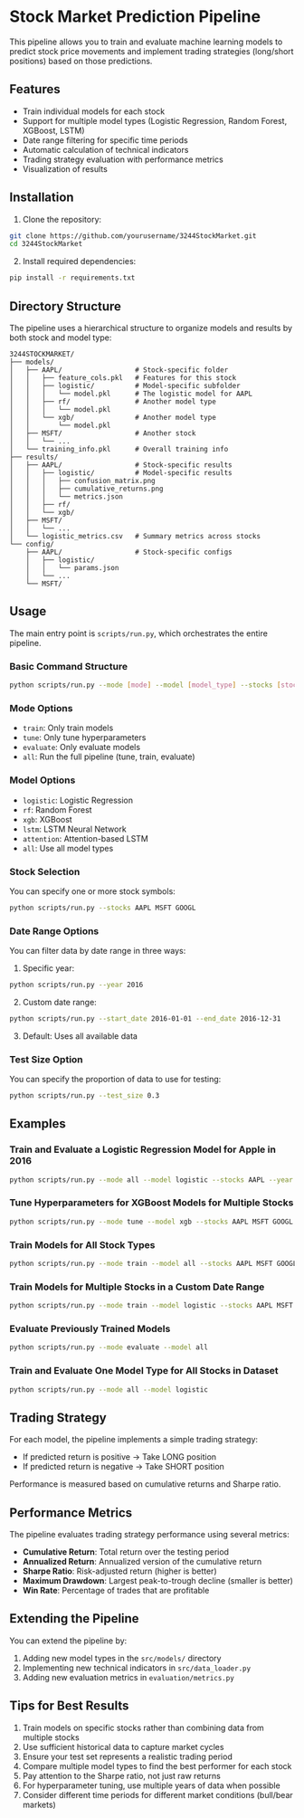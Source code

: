 # Stock Market Prediction Pipeline

This pipeline allows you to train and evaluate machine learning models to predict stock price movements and implement trading strategies (long/short positions) based on those predictions.

## Features

- Train individual models for each stock
- Support for multiple model types (Logistic Regression, Random Forest, XGBoost, LSTM)
- Date range filtering for specific time periods
- Automatic calculation of technical indicators
- Trading strategy evaluation with performance metrics
- Visualization of results

## Installation

1. Clone the repository:
```bash
git clone https://github.com/yourusername/3244StockMarket.git
cd 3244StockMarket
```

2. Install required dependencies:
```bash
pip install -r requirements.txt
```

## Directory Structure

The pipeline uses a hierarchical structure to organize models and results by both stock and model type:

```
3244STOCKMARKET/
├── models/
│   ├── AAPL/                  # Stock-specific folder
│   │   ├── feature_cols.pkl   # Features for this stock
│   │   ├── logistic/          # Model-specific subfolder
│   │   │   └── model.pkl      # The logistic model for AAPL
│   │   ├── rf/                # Another model type
│   │   │   └── model.pkl
│   │   └── xgb/               # Another model type
│   │       └── model.pkl
│   ├── MSFT/                  # Another stock
│   │   └── ...
│   └── training_info.pkl      # Overall training info
├── results/
│   ├── AAPL/                  # Stock-specific results
│   │   ├── logistic/          # Model-specific results
│   │   │   ├── confusion_matrix.png
│   │   │   ├── cumulative_returns.png
│   │   │   └── metrics.json
│   │   ├── rf/
│   │   └── xgb/
│   ├── MSFT/
│   │   └── ...
│   └── logistic_metrics.csv   # Summary metrics across stocks
└── config/
    ├── AAPL/                  # Stock-specific configs
    │   ├── logistic/
    │   │   └── params.json
    │   └── ...
    └── MSFT/
```

## Usage

The main entry point is `scripts/run.py`, which orchestrates the entire pipeline.

### Basic Command Structure

```bash
python scripts/run.py --mode [mode] --model [model_type] --stocks [stock_symbols] [options]
```

### Mode Options

- `train`: Only train models
- `tune`: Only tune hyperparameters
- `evaluate`: Only evaluate models
- `all`: Run the full pipeline (tune, train, evaluate)

### Model Options

- `logistic`: Logistic Regression
- `rf`: Random Forest
- `xgb`: XGBoost
- `lstm`: LSTM Neural Network
- `attention`: Attention-based LSTM
- `all`: Use all model types

### Stock Selection

You can specify one or more stock symbols:
```bash
python scripts/run.py --stocks AAPL MSFT GOOGL
```

### Date Range Options

You can filter data by date range in three ways:

1. Specific year:
```bash
python scripts/run.py --year 2016
```

2. Custom date range:
```bash
python scripts/run.py --start_date 2016-01-01 --end_date 2016-12-31
```

3. Default: Uses all available data

### Test Size Option

You can specify the proportion of data to use for testing:
```bash
python scripts/run.py --test_size 0.3
```

## Examples

### Train and Evaluate a Logistic Regression Model for Apple in 2016

```bash
python scripts/run.py --mode all --model logistic --stocks AAPL --year 2016
```

### Tune Hyperparameters for XGBoost Models for Multiple Stocks

```bash
python scripts/run.py --mode tune --model xgb --stocks AAPL MSFT GOOGL AMZN
```

### Train Models for All Stock Types

```bash
python scripts/run.py --mode train --model all --stocks AAPL MSFT GOOGL
```

### Train Models for Multiple Stocks in a Custom Date Range

```bash
python scripts/run.py --mode train --model logistic --stocks AAPL MSFT --start_date 2018-01-01 --end_date 2019-12-31
```

### Evaluate Previously Trained Models

```bash
python scripts/run.py --mode evaluate --model all
```

### Train and Evaluate One Model Type for All Stocks in Dataset

```bash
python scripts/run.py --mode all --model logistic
```

## Trading Strategy

For each model, the pipeline implements a simple trading strategy:
- If predicted return is positive → Take LONG position
- If predicted return is negative → Take SHORT position

Performance is measured based on cumulative returns and Sharpe ratio.

## Performance Metrics

The pipeline evaluates trading strategy performance using several metrics:

- **Cumulative Return**: Total return over the testing period
- **Annualized Return**: Annualized version of the cumulative return
- **Sharpe Ratio**: Risk-adjusted return (higher is better)
- **Maximum Drawdown**: Largest peak-to-trough decline (smaller is better)
- **Win Rate**: Percentage of trades that are profitable

## Extending the Pipeline

You can extend the pipeline by:
1. Adding new model types in the `src/models/` directory
2. Implementing new technical indicators in `src/data_loader.py`
3. Adding new evaluation metrics in `evaluation/metrics.py`

## Tips for Best Results

1. Train models on specific stocks rather than combining data from multiple stocks
2. Use sufficient historical data to capture market cycles
3. Ensure your test set represents a realistic trading period
4. Compare multiple model types to find the best performer for each stock
5. Pay attention to the Sharpe ratio, not just raw returns
6. For hyperparameter tuning, use multiple years of data when possible
7. Consider different time periods for different market conditions (bull/bear markets)